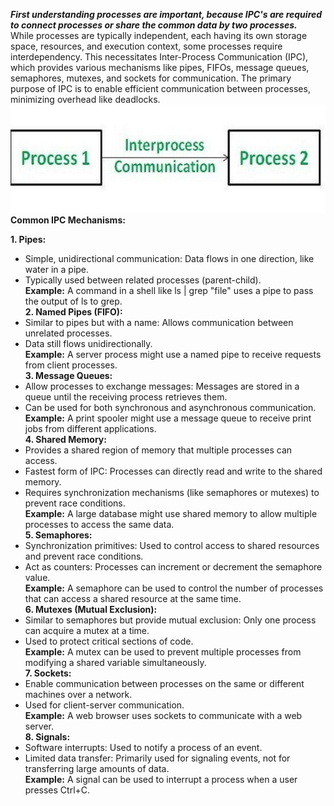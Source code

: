 **_First understanding processes are important, because IPC's are required to connect processes or share the common data by two processes._**<br>
While processes are typically independent, each having its own storage space, resources, and execution context,
some processes require interdependency. This necessitates Inter-Process Communication (IPC), which provides 
various mechanisms like pipes, FIFOs, message queues, semaphores, mutexes, and sockets for communication. 
The primary purpose of IPC is to enable efficient communication between processes, minimizing overhead like 
deadlocks.
![img_5.png](img_5.png)
**Common IPC Mechanisms:**

**1. Pipes:**<br>
* Simple, unidirectional communication: Data flows in one direction, like water in a pipe.<br>
* Typically used between related processes (parent-child). <br>
**Example:** A command in a shell like ls | grep "file" uses a pipe to pass the output of ls to grep.<br>
**2. Named Pipes (FIFO):**
* Similar to pipes but with a name: Allows communication between unrelated processes.<br> 
* Data still flows unidirectionally.<br>
**Example:** A server process might use a named pipe to receive requests from client processes.<br> 
**3. Message Queues:**<br>
* Allow processes to exchange messages: Messages are stored in a queue until the receiving process retrieves them.<br>
* Can be used for both synchronous and asynchronous communication.<br>
**Example:** A print spooler might use a message queue to receive print jobs from different applications.<br>
**4. Shared Memory:**<br>
* Provides a shared region of memory that multiple processes can access.<br>
* Fastest form of IPC: Processes can directly read and write to the shared memory.<br>
* Requires synchronization mechanisms (like semaphores or mutexes) to prevent race conditions.<br>
**Example:** A large database might use shared memory to allow multiple processes to access the same data.<br>
**5. Semaphores:**<br>
* Synchronization primitives: Used to control access to shared resources and prevent race conditions.<br>
* Act as counters: Processes can increment or decrement the semaphore value.<br>
**Example:** A semaphore can be used to control the number of processes that can access a shared resource at the same time.<br>
**6. Mutexes (Mutual Exclusion):**
* Similar to semaphores but provide mutual exclusion: Only one process can acquire a mutex at a time.<br>
* Used to protect critical sections of code.<br>
**Example:** A mutex can be used to prevent multiple processes from modifying a shared variable simultaneously.<br>
**7. Sockets:**<br>
* Enable communication between processes on the same or different machines over a network.<br>
* Used for client-server communication.<br>
**Example:** A web browser uses sockets to communicate with a web server.<br>
**8. Signals:**<br>
* Software interrupts: Used to notify a process of an event.<br>
* Limited data transfer: Primarily used for signaling events, not for transferring large amounts of data.<br>
**Example:** A signal can be used to interrupt a process when a user presses Ctrl+C.<br>